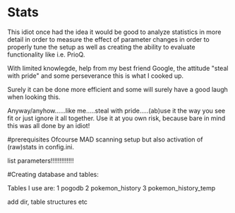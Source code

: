 # Stats

This idiot once had the idea it would be good to analyze statistics in more detail in order to measure the effect of parameter changes in order to properly tune the setup as well as creating the ability to evaluate functionality like i.e. PrioQ.

With limited knowlegde, help from my best friend Google, the attitude "steal with pride" and some perseverance this is what I cooked up.

Surely it can be done more efficient and some will surely have a good laugh when looking this. 

Anyway/anyhow......like me.....steal with pride.....(ab)use it the way you see fit or just ignore it all together.
Use it at you own risk, because bare in mind this was all done by an idiot!



#prerequisites
Ofcourse MAD scanning setup but also activation of (raw)stats in config.ini.

list parameters!!!!!!!!!!!!!


#Creating database and tables:


Tables I use are:
1 pogodb
2 pokemon_history
3 pokemon_history_temp

add dir, table structures etc
